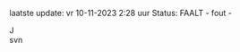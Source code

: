 laatste update: 
vr 10-11-2023  2:28   uur 
Status: FAALT - fout - 
<div class="service R">J</div><div class="service R">svn</div>